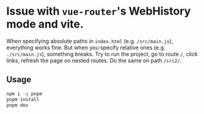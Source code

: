 # Issue with `vue-router`'s WebHistory mode and vite.

When specifying absolute paths in `index.html` (e.g. `/src/main.js`), everything works fine. But when you specify relative ones (e.g. `./src/main.js`), something breaks. Try to run the project, go to route `/`, click links, refresh the page on nested routes. Do the same on path `/src2/`.

## Usage

```sh
npm i -g pnpm
pnpm install
pnpm dev
```